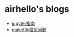 # airhello's blogs
- [jupyter指南](https://github.com/airhello/blogs/blob/master/jupyter.md)
- [makefile常见问题](https://github.com/airhello/blogs/blob/master/makefile-faqs.md)
